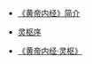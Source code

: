- [《黄帝内经》简介](zhongyi/hdnj/ls/hdnjjj.md)

- [灵枢序](zhongyi/hdnj/ls/lsx.md)

- [《黄帝内经·灵枢》](zhongyi/hdnj/ls/zw.md)
